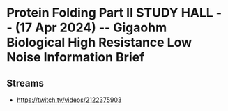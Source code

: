 # Protein Folding Part II STUDY HALL -- (17 Apr 2024) -- Gigaohm Biological High Resistance Low Noise Information Brief

## Streams
- https://twitch.tv/videos/2122375903

